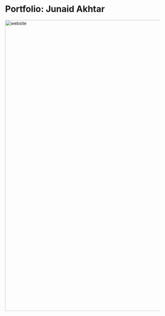 # Portfolio: Junaid Akhtar

<img width="947" alt="website" src="https://github.com/Junaid0411/PersonalWebsite/assets/62774004/b2dd41d2-a219-44e3-9248-b9fac86b8cc8">
